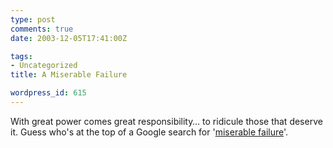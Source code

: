 ```yaml
---
type: post
comments: true
date: 2003-12-05T17:41:00Z

tags:
- Uncategorized
title: A Miserable Failure

wordpress_id: 615
---
```


With great power comes great responsibility… to ridicule those that deserve it. Guess who's at the top of a Google search for '[miserable failure](http://www.google.com/search?q=miserable+failure)'. 
